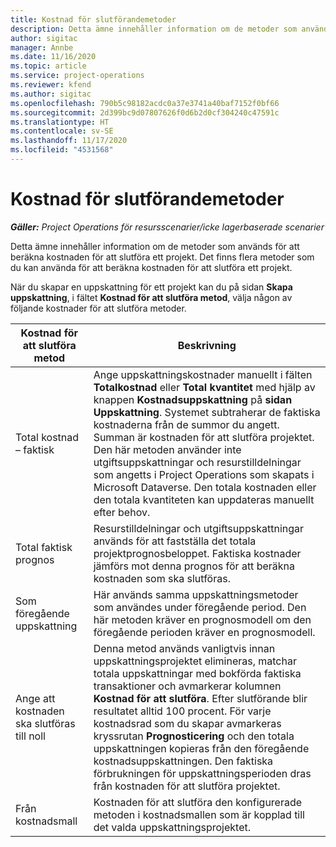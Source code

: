 ```yaml
---
title: Kostnad för slutförandemetoder
description: Detta ämne innehåller information om de metoder som används för att beräkna kostnaden för att slutföra ett projekt.
author: sigitac
manager: Annbe
ms.date: 11/16/2020
ms.topic: article
ms.service: project-operations
ms.reviewer: kfend
ms.author: sigitac
ms.openlocfilehash: 790b5c98182acdc0a37e3741a40baf7152f0bf66
ms.sourcegitcommit: 2d399bc9d07807626f0d6b2d0cf304240c47591c
ms.translationtype: HT
ms.contentlocale: sv-SE
ms.lasthandoff: 11/17/2020
ms.locfileid: "4531568"
---
```

# <a name="cost-to-complete-methods"></a>Kostnad för slutförandemetoder

_**Gäller:** Project Operations för resursscenarier/icke lagerbaserade scenarier_

Detta ämne innehåller information om de metoder som används för att beräkna kostnaden för att slutföra ett projekt. Det finns flera metoder som du kan använda för att beräkna kostnaden för att slutföra ett projekt. 

När du skapar en uppskattning för ett projekt kan du på sidan **Skapa uppskattning**, i fältet **Kostnad för att slutföra metod**, välja någon av följande kostnader för att slutföra metoder.

| Kostnad för att slutföra metod    | Beskrivning                                                                                                                                                                                                                                                                                                                                                                                                                                                                                        |
|------------------------------|----------------------------------------------------------------------------------------------------------------------------------------------------------------------------------------------------------------------------------------------------------------------------------------------------------------------------------------------------------------------------------------------------------------------------------------------------------------------------------------------------|
| Total kostnad – faktisk            | Ange uppskattningskostnader manuellt i fälten **Totalkostnad** eller **Total kvantitet** med hjälp av knappen **Kostnadsuppskattning** på **sidan Uppskattning**. Systemet subtraherar de faktiska kostnaderna från de summor du angett. Summan är kostnaden för att slutföra projektet. Den här metoden använder inte utgiftsuppskattningar och resurstilldelningar som angetts i Project Operations som skapats i Microsoft Dataverse. Den totala kostnaden eller den totala kvantiteten kan uppdateras manuellt efter behov.  |
| Total faktisk prognos        | Resurstilldelningar och utgiftsuppskattningar används för att fastställa det totala projektprognosbeloppet. Faktiska kostnader jämförs mot denna prognos för att beräkna kostnaden som ska slutföras.                                                                                                                                                                                                                                                                          |
| Som föregående uppskattning         | Här används samma uppskattningsmetoder som användes under föregående period. Den här metoden kräver en prognosmodell om den föregående perioden kräver en prognosmodell.                                                                                                                                                                                                                                                                                                                           |
| Ange att kostnaden ska slutföras till noll | Denna metod används vanligtvis innan uppskattningsprojektet elimineras, matchar totala uppskattningar med bokförda faktiska transaktioner och avmarkerar kolumnen **Kostnad för att slutföra**. Efter slutförande blir resultatet alltid 100 procent. För varje kostnadsrad som du skapar avmarkeras kryssrutan **Prognosticering** och den totala uppskattningen kopieras från den föregående kostnadsuppskattningen. Den faktiska förbrukningen för uppskattningsperioden dras från kostnaden för att slutföra projektet.              |
| Från kostnadsmall           | Kostnaden för att slutföra den konfigurerade metoden i kostnadsmallen som är kopplad till det valda uppskattningsprojektet.                                                                                                                                                                                                                                                                                                                                                                          |
